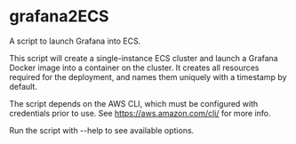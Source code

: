 # grafana2ECS
A script to launch Grafana into ECS.

This script will create a single-instance ECS cluster and launch a Grafana Docker image into a container on the cluster.
It creates all resources required for the deployment, and names them uniquely with a timestamp by default.

The script depends on the AWS CLI, which must be configured with credentials prior to use. See https://aws.amazon.com/cli/ for more info.

Run the script with --help to see available options.
